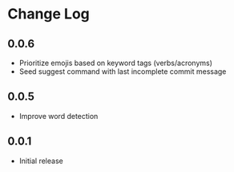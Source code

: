 # Change Log

## 0.0.6

- Prioritize emojis based on keyword tags (verbs/acronyms)
- Seed suggest command with last incomplete commit message

## 0.0.5

- Improve word detection

## 0.0.1

- Initial release